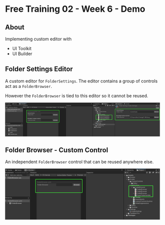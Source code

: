 # Free Training 02 - Week 6 - Demo

## About

Implementing custom editor with

- UI Toolkit
- UI Builder

## Folder Settings Editor

A custom editor for `FolderSettings`. The editor contains a group of controls act as a `FolderBrowser`.

However the `FolderBrowser` is tied to this editor so it cannot be reused.

![FolderSettingsEditor](Imgs/UI%20Builder%20-%20FolderSettingsEditor.png)

## Folder Browser - Custom Control

An independent `FolderBrowser` control that can be reused anywhere else.

![FolderBrowser](Imgs/UI%20Builder%20-%20Custom%20Control%20-%20FolderBrowser.png)